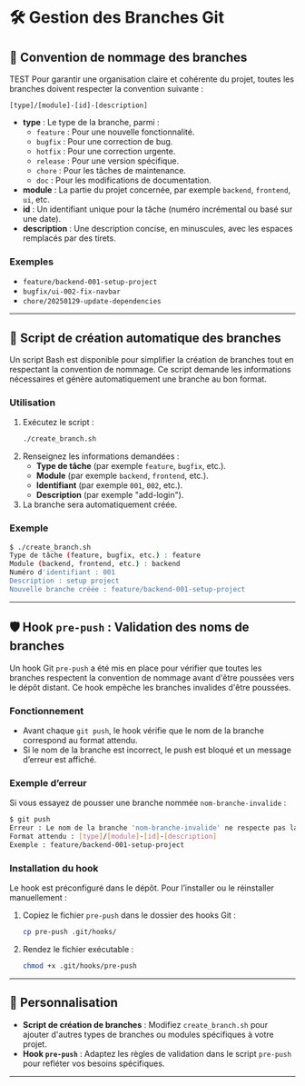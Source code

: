 # 🛠 Gestion des Branches Git

## 🎯 Convention de nommage des branches
TEST
Pour garantir une organisation claire et cohérente du projet, toutes les branches doivent respecter la convention suivante :
```
[type]/[module]-[id]-[description]
```

- **type** : Le type de la branche, parmi :
  - `feature` : Pour une nouvelle fonctionnalité.
  - `bugfix` : Pour une correction de bug.
  - `hotfix` : Pour une correction urgente.
  - `release` : Pour une version spécifique.
  - `chore` : Pour les tâches de maintenance.
  - `doc` : Pour les modifications de documentation.
- **module** : La partie du projet concernée, par exemple `backend`, `frontend`, `ui`, etc.
- **id** : Un identifiant unique pour la tâche (numéro incrémental ou basé sur une date).
- **description** : Une description concise, en minuscules, avec les espaces remplacés par des tirets.

### Exemples
- `feature/backend-001-setup-project`
- `bugfix/ui-002-fix-navbar`
- `chore/20250129-update-dependencies`

---

## 🚀 Script de création automatique des branches

Un script Bash est disponible pour simplifier la création de branches tout en respectant la convention de nommage. Ce script demande les informations nécessaires et génère automatiquement une branche au bon format.

### Utilisation
1. Exécutez le script :
   ```bash
   ./create_branch.sh
   ```
2. Renseignez les informations demandées :
    - **Type de tâche** (par exemple `feature`, `bugfix`, etc.).
    - **Module** (par exemple `backend`, `frontend`, etc.).
    - **Identifiant** (par exemple `001`, `002`, etc.).
    - **Description** (par exemple "add-login").
3. La branche sera automatiquement créée.

### Exemple
```bash
$ ./create_branch.sh
Type de tâche (feature, bugfix, etc.) : feature
Module (backend, frontend, etc.) : backend
Numéro d'identifiant : 001
Description : setup project
Nouvelle branche créée : feature/backend-001-setup-project
```

---

## 🛡 Hook `pre-push` : Validation des noms de branches

Un hook Git `pre-push` a été mis en place pour vérifier que toutes les branches respectent la convention de nommage avant d'être poussées vers le dépôt distant. Ce hook empêche les branches invalides d'être poussées.

### Fonctionnement
- Avant chaque `git push`, le hook vérifie que le nom de la branche correspond au format attendu.
- Si le nom de la branche est incorrect, le push est bloqué et un message d’erreur est affiché.

### Exemple d’erreur
Si vous essayez de pousser une branche nommée `nom-branche-invalide` :
```bash
$ git push
Erreur : Le nom de la branche 'nom-branche-invalide' ne respecte pas la convention.
Format attendu : [type]/[module]-[id]-[description]
Exemple : feature/backend-001-setup-project
```

### Installation du hook
Le hook est préconfiguré dans le dépôt. Pour l’installer ou le réinstaller manuellement :
1. Copiez le fichier `pre-push` dans le dossier des hooks Git :
   ```bash
   cp pre-push .git/hooks/
   ```
2. Rendez le fichier exécutable :
   ```bash
   chmod +x .git/hooks/pre-push
   ```

---

## 🔧 Personnalisation

- **Script de création de branches** : Modifiez `create_branch.sh` pour ajouter d'autres types de branches ou modules spécifiques à votre projet.
- **Hook `pre-push`** : Adaptez les règles de validation dans le script `pre-push` pour refléter vos besoins spécifiques.

---
